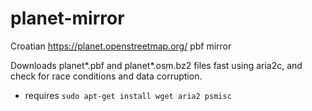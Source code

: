 # planet-mirror
Croatian https://planet.openstreetmap.org/ pbf mirror

Downloads planet*.pbf and planet*.osm.bz2 files fast using aria2c, and check for race conditions and data corruption.

- requires `sudo apt-get install wget aria2 psmisc`
